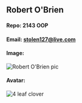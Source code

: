 ## Robert O'Brien 
#### Repo: 2143 OOP
#### Email: stolen127@live.com
#### Image:
![Robert O'Brien pic](https://avatars2.githubusercontent.com/u/70295373?s=460&u=e87d259b10ca149a84daf5cca8593fe7d6a25b8a&v=4)
#### Avatar: 
![4 leaf clover](https://lh3.googleusercontent.com/proxy/Im-WHhSvASXk1OXYCbWwd442JgZ4I8v05WAXPZx_hPw8d15DkJ94iW9HMPt4ogtkKaxeEtzXlT5TYm4HB055ykTbSvklwWrNs3q93iAcMWJeWee8tiKL_j1DPHONMO-N)
